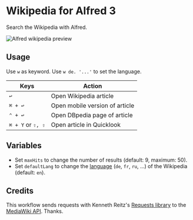 # Wikipedia for Alfred 3
Search the Wikipedia with Alfred.


![Alfred wikipedia preview](https://www.dropbox.com/s/xe4opc8cj6rz07h/alfred-wikipedia.png?dl=1)

## Usage
Use `w` as keyword. Use `w de. '...'` to set the language.

Keys              | Action
----------------- | ------
`↩`               | Open Wikipedia article
`⌘ + ↩`           | Open mobile version of article
`⌃ + ↩`           | Open DBpedia page of article
`⌘ + Y` or `⇧, ⇧` | Open article in Quicklook

## Variables
- Set `maxHits` to change the number of results (default: 9, maximum: 50).
- Set `defaultLang` to change the [language](https://meta.wikimedia.org/wiki/List_of_Wikipedias) (`de`, `fr`, `ru`, ...) of the Wikipedia (default: `en`).

## Credits
This workflow sends requests with Kenneth Reitz's [Requests library](http://python-requests.org) to the [MediaWiki API](https://mediawiki.org/wiki/API:Main_page). Thanks.

